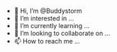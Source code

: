 - 👋 Hi, I’m @Buddystorm
- 👀 I’m interested in ...
- 🌱 I’m currently learning ...
- 💞️ I’m looking to collaborate on ...
- 📫 How to reach me ...

<!---
Buddystorm/Buddystorm is a ✨ special ✨ repository because its `README.md` (this file) appears on your GitHub profile.
You can click the Preview link to take a look at your changes.
--->
